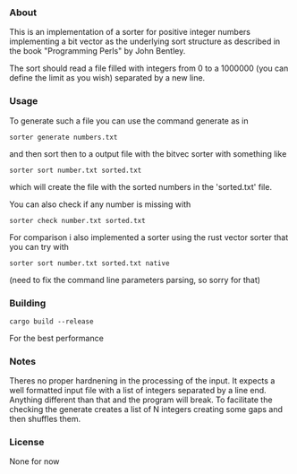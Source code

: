 ### About

This is an implementation of a sorter for positive integer numbers implementing
a bit vector as the underlying sort structure as described in the book "Programming Perls" by John Bentley.

The sort should read a file filled with integers from 0 to a 1000000 (you can define the limit as you wish) separated by a new line.

### Usage

To generate such a file you can use the command generate as in

```
sorter generate numbers.txt
```

and then sort then to a output file with the bitvec sorter with something like

```
sorter sort number.txt sorted.txt
```

which will create the file with the sorted numbers in the 'sorted.txt' file.

You can also check if any number is missing with

```
sorter check number.txt sorted.txt
```

For comparison i also implemented a sorter using the rust vector sorter that you can try with

```
sorter sort number.txt sorted.txt native
```

(need to fix the command line parameters parsing, so sorry for that)

### Building

```
cargo build --release
```

For the best performance

### Notes

Theres no proper hardnening in the processing of the input. It expects a well formatted input file
with a list of integers separated by a line end. Anything different than that and the program will break.
To facilitate the checking the generate creates a list of N integers creating some gaps and then shuffles them.

### License

None for now
